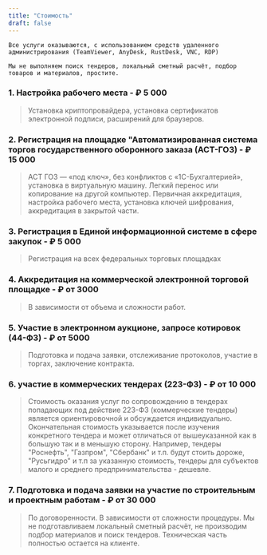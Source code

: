 ```yaml
---
title: "Стоимость"
draft: false
---
```


```Все услуги оказываются, с использованием средств удаленного администрирования (TeamViewer, AnyDesk, RustDesk, VNC, RDP)``` 

```Мы не выполняем поиск тендеров, локальный сметный расчёт, подбор товаров и материалов, простите.```

### **1. Настройка рабочего места - ₽ 5 000**
>Установка криптопровайдера, установка сертификатов электронной подписи, расширений для браузеров. 

### **2. Регистрация на площадке "Автоматизированная система торгов государственного оборонного заказа (АСТ-ГОЗ) - ₽ 15 000**
> АСТ ГОЗ — «под ключ», без конфликтов с «1С-Бухгалтерией», установка в виртуальную машину. Легкий перенос или копирование на другой компьютер.
Первичная аккредитация, настройка рабочего места, установка ключей шифрования, аккредитация в закрытой части.

### **3. Регистрация в Единой информационной системе в сфере закупок - ₽ 5 000** 
>Регистрация на всех федеральных торговых площадках

### **4. Аккредитация на коммерческой электронной торговой площадке - ₽ от 3000**
>В зависимости от объема и сложности работ.
### **5. Участие в электронном аукционе, запросе котировок (44-ФЗ) - ₽ от 5000**
>Подготовка и подача заявки, отслеживание протоколов, участие в торгах, заключение контракта.
### **6. участие в коммерческих тендерах (223-ФЗ) -  ₽  от 10 000**
>Стоимость оказания услуг по сопровождению в тендерах попадающих под действие 223-ФЗ (коммерческие тендеры) является ориентировочной и обсуждается индивидуально. Окончательная стоимость указывается после изучения конкретного тендера и может отличаться от вышеуказанной как в большую так и в меньшую сторону. Например, тендеры "Роснефть", "Газпром", "Сбербанк" и т.п. будут стоить дороже, "Русьгидро" и т.п за указанную стоимость, тендеры для субъектов малого и среднего предпринимательства - дешевле.

### **7. Подготовка и подача заявки на участие по строительным и проектным работам -  ₽  от 30 000**
> По договоренности. В зависимости от сложности процедуры. Мы не подготавливаем локальный сметный расчёт, не производим подбор материалов и поиск тендеров. Техническая часть полностью остается на клиенте.
